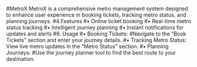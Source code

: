 #MetroX
MetroX is a comprehensive metro management system designed to enhance user experience in booking tickets, tracking metro status, and planning journeys.
#4.Features
	#•	Online ticket booking
	#•	Real-time metro status tracking
	#•	Intelligent journey planning
	#•	Instant notifications for updates and alerts
 #6. Usage
	#•	Booking Tickets:
	#Navigate to the “Book Tickets” section and enter your journey details.
	#•	Tracking Metro Status:
	View live metro updates in the “Metro Status” section.
	#•	Planning Journeys:
	#Use the journey planner tool to find the best route to your destination.
